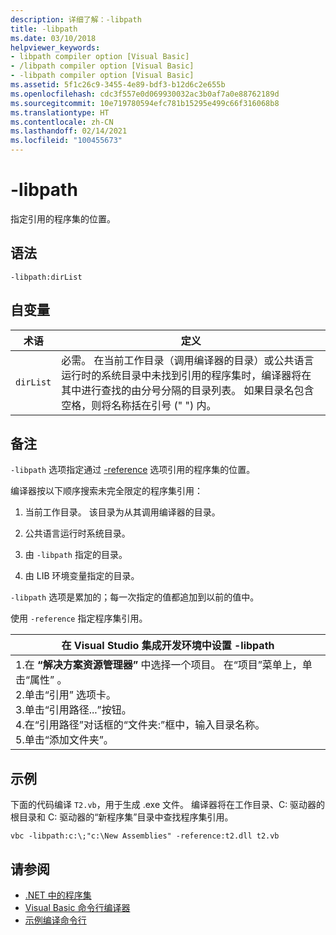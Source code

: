 ```yaml
---
description: 详细了解：-libpath
title: -libpath
ms.date: 03/10/2018
helpviewer_keywords:
- libpath compiler option [Visual Basic]
- /libpath compiler option [Visual Basic]
- -libpath compiler option [Visual Basic]
ms.assetid: 5f1c26c9-3455-4e89-bdf3-b12d6c2e655b
ms.openlocfilehash: cdc3f557e0d069930032ac3b0af7a0e88762189d
ms.sourcegitcommit: 10e719780594efc781b15295e499c66f316068b8
ms.translationtype: HT
ms.contentlocale: zh-CN
ms.lasthandoff: 02/14/2021
ms.locfileid: "100455673"
---
```

# <a name="-libpath"></a>-libpath

指定引用的程序集的位置。  
  
## <a name="syntax"></a>语法  
  
```console  
-libpath:dirList  
```  
  
## <a name="arguments"></a>自变量  
  
|术语|定义|  
|---|---|  
|`dirList`|必需。 在当前工作目录（调用编译器的目录）或公共语言运行时的系统目录中未找到引用的程序集时，编译器将在其中进行查找的由分号分隔的目录列表。 如果目录名包含空格，则将名称括在引号 (" ") 内。|  
  
## <a name="remarks"></a>备注  

 `-libpath` 选项指定通过 [-reference](reference.md) 选项引用的程序集的位置。  
  
 编译器按以下顺序搜索未完全限定的程序集引用：  
  
1. 当前工作目录。 该目录为从其调用编译器的目录。  
  
2. 公共语言运行时系统目录。  
  
3. 由 `-libpath` 指定的目录。  
  
4. 由 LIB 环境变量指定的目录。  
  
 `-libpath` 选项是累加的；每一次指定的值都追加到以前的值中。  
  
 使用 `-reference` 指定程序集引用。  
  
|在 Visual Studio 集成开发环境中设置 -libpath|  
|---|  
|1.在 **“解决方案资源管理器”** 中选择一个项目。 在“项目”菜单上，单击“属性”   。 <br />2.单击“引用”  选项卡。<br />3.单击“引用路径...”按钮。 <br />4.在“引用路径”对话框的“文件夹:”框中，输入目录名称。  <br />5.单击“添加文件夹”。 |  
  
## <a name="example"></a>示例  

 下面的代码编译 `T2.vb`，用于生成 .exe 文件。 编译器将在工作目录、C: 驱动器的根目录和 C: 驱动器的“新程序集”目录中查找程序集引用。  
  
```console  
vbc -libpath:c:\;"c:\New Assemblies" -reference:t2.dll t2.vb  
```  
  
## <a name="see-also"></a>请参阅

- [.NET 中的程序集](../../../standard/assembly/index.md)
- [Visual Basic 命令行编译器](index.md)
- [示例编译命令行](sample-compilation-command-lines.md)
